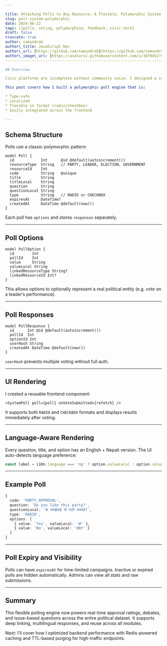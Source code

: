 ```yaml
---

title: Attaching Polls to Any Resource: A Flexible, Polymorphic System
slug: poll-system-polymorphic
date: 2024-06-22
tags: \[polls, voting, polymorphism, feedback, civic-tech]
draft: false
truncate: true
author: samundrak
author\_title: JavaScript Dev
author\_url: [https://github.com/samundrak](https://github.com/samundrak)
author\_image\_url: [https://avatars1.githubusercontent.com/u/3079452?s=460\&u=e5bd48488cb71b665ea5403192c6b8a963644a08\&v=4](https://avatars1.githubusercontent.com/u/3079452?s=460&u=e5bd48488cb71b665ea5403192c6b8a963644a08&v=4)
------------------------------------------------------------------------------------------------------------------------------------------------------------------------------------------------------------------------------------

## Overview

Civic platforms are incomplete without community voice. I designed a system to attach **polls** to any resource—leaders, parties, elections, or governments—and record structured public responses.

This post covers how I built a polymorphic poll engine that is:

* Type-safe
* Localized
* Flexible in format (radio/checkbox)
* Easily integrated across the frontend

---
```


## Schema Structure
<!-- truncate    -->

Polls use a classic polymorphic pattern:

```prisma
model Poll {
  id            Int      @id @default(autoincrement())
  resourceType  String   // PARTY, LEADER, ELECTION, GOVERNMENT
  resourceId    Int
  code          String   @unique
  title         String
  titleLocal    String
  question      String
  questionLocal String
  type          String   // RADIO or CHECKBOX
  expiresAt     DateTime?
  createdAt     DateTime @default(now())
}
```

Each poll has `options` and stores `responses` separately.

---

## Poll Options

```prisma
model PollOption {
  id        Int
  pollId    Int
  value     String
  valueLocal String
  linkedResourceType String?
  linkedResourceId Int?
}
```

This allows options to optionally represent a real political entity (e.g. vote on a leader’s performance).

---

## Poll Responses

```prisma
model PollResponse {
  id      Int @id @default(autoincrement())
  pollId  Int
  optionId Int
  userHash String
  createdAt DateTime @default(now())
}
```

`userHash` prevents multiple voting without full auth.

---

## UI Rendering

I created a reusable frontend component:

```tsx
<SystemPoll poll={poll} onVoteSubmitted={refetch} />
```

It supports both `RADIO` and `CHECKBOX` formats and displays results immediately after voting.

---

## Language-Aware Rendering

Every question, title, and option has an English + Nepali version. The UI auto-detects language preference:

```ts
const label = i18n.language === 'np' ? option.valueLocal : option.value;
```

---

## Example Poll

```ts
{
  code: 'PARTY_APPROVAL',
  question: 'Do you like this party?',
  questionLocal: 'के तपाईंलाई यो पार्टी मनपर्छ?',
  type: 'RADIO',
  options: [
    { value: 'Yes', valueLocal: 'हो' },
    { value: 'No', valueLocal: 'होइन' }
  ]
}
```

---

## Poll Expiry and Visibility

Polls can have `expiresAt` for time-limited campaigns. Inactive or expired polls are hidden automatically. Admins can view all stats and raw submissions.

---

## Summary

This flexible polling engine now powers real-time approval ratings, debates, and issue-based questions across the entire political dataset. It supports deep linking, multilingual responses, and reuse across all modules.

Next: I’ll cover how I optimized backend performance with Redis-powered caching and TTL-based purging for high-traffic endpoints.
